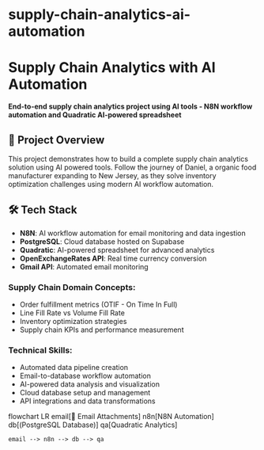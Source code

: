 # supply-chain-analytics-ai-automation

# Supply Chain Analytics with AI Automation

**End-to-end supply chain analytics project using AI tools - N8N workflow automation and Quadratic AI-powered spreadsheet**

## 🎯 Project Overview

This project demonstrates how to build a complete supply chain analytics solution using AI powered tools. Follow the journey of Daniel, a organic food manufacturer expanding to New Jersey, as they solve inventory optimization challenges using modern AI workflow automation.

## 🛠️ Tech Stack

- **N8N**: AI workflow automation for email monitoring and data ingestion
- **PostgreSQL**: Cloud database hosted on Supabase
- **Quadratic**: AI-powered spreadsheet for advanced analytics
- **OpenExchangeRates API**: Real time currency conversion
- **Gmail API**: Automated email monitoring

### Supply Chain Domain Concepts:
- Order fulfillment metrics (OTIF - On Time In Full)
- Line Fill Rate vs Volume Fill Rate
- Inventory optimization strategies
- Supply chain KPIs and performance measurement

### Technical Skills:
- Automated data pipeline creation
- Email-to-database workflow automation
- AI-powered data analysis and visualization
- Cloud database setup and management
- API integrations and data transformations

flowchart LR
    email[📧 Email Attachments]
    n8n[N8N Automation]
    db[(PostgreSQL Database)]
    qa[Quadratic Analytics]

    email --> n8n --> db --> qa
